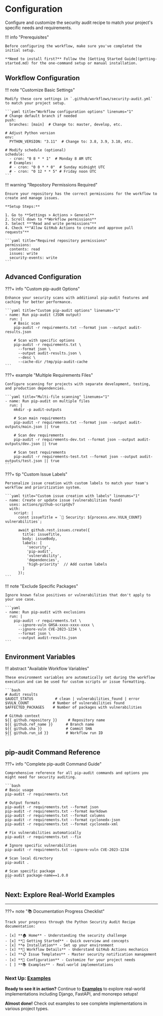# Configuration

Configure and customize the security audit recipe to match your project's specific needs and requirements.

!!! info "Prerequisites"

    Before configuring the workflow, make sure you've completed the initial setup. 
    
    **Need to install first?** Follow the [Getting Started Guide](getting-started.md) for the one-command setup or manual installation.

## Workflow Configuration

!!! note "Customize Basic Settings"

    Modify these core settings in `.github/workflows/security-audit.yml` to match your project setup.

    ```yaml title="Workflow configuration options" linenums="1"
    # Change default branch if needed
    push:
      branches: [main]  # Change to: master, develop, etc.

    # Adjust Python version
    env:
      PYTHON_VERSION: "3.11"  # Change to: 3.8, 3.9, 3.10, etc.

    # Modify schedule (optional)
    schedule:
      - cron: "0 8 * * 1"  # Monday 8 AM UTC
      # Examples:
      # - cron: "0 0 * * 0"  # Sunday midnight UTC
      # - cron: "0 12 * * 5" # Friday noon UTC
    ```

!!! warning "Repository Permissions Required"

    Ensure your repository has the correct permissions for the workflow to create and manage issues.

    **Setup Steps:**
    
    1. Go to **Settings > Actions > General**
    2. Scroll down to **Workflow permissions**
    3. Select **"Read and write permissions"**
    4. Check **"Allow GitHub Actions to create and approve pull requests"**

    ```yaml title="Required repository permissions"
    permissions:
      contents: read
      issues: write
      security-events: write
    ```

## Advanced Configuration

???+ info "Custom pip-audit Options"

    Enhance your security scans with additional pip-audit features and caching for better performance.

    ```yaml title="Custom pip-audit options" linenums="1"
    - name: Run pip-audit (JSON output)
      run: |
        # Basic scan
        pip-audit -r requirements.txt --format json --output audit-results.json

        # Scan with specific options
        pip-audit -r requirements.txt \
          --format json \
          --output audit-results.json \
          --desc \
          --cache-dir /tmp/pip-audit-cache
    ```

???+ example "Multiple Requirements Files"

    Configure scanning for projects with separate development, testing, and production dependencies.

    ```yaml title="Multi-file scanning" linenums="1"
    - name: Run pip-audit on multiple files
      run: |
        mkdir -p audit-outputs
        
        # Scan main requirements
        pip-audit -r requirements.txt --format json --output audit-outputs/main.json || true
        
        # Scan dev requirements
        pip-audit -r requirements-dev.txt --format json --output audit-outputs/dev.json || true
        
        # Scan test requirements
        pip-audit -r requirements-test.txt --format json --output audit-outputs/test.json || true
    ```

???+ tip "Custom Issue Labels"

    Personalize issue creation with custom labels to match your team's workflow and prioritization system.

    ```yaml title="Custom issue creation with labels" linenums="1"
    - name: Create or update issue (vulnerabilities found)
      uses: actions/github-script@v7
      with:
        script: |
          const issueTitle = `🚨 Security: ${process.env.VULN_COUNT} vulnerabilities`;
          
          await github.rest.issues.create({
            title: issueTitle,
            body: issueBody,
            labels: [
              'security',
              'pip-audit',
              'vulnerability',
              'dependencies',
              'high-priority'  // Add custom labels
            ]
          });
    ```

!!! note "Exclude Specific Packages"

    Ignore known false positives or vulnerabilities that don't apply to your use case.

    ```yaml
    - name: Run pip-audit with exclusions
      run: |
        pip-audit -r requirements.txt \
          --ignore-vuln GHSA-xxxx-xxxx-xxxx \
          --ignore-vuln CVE-2023-1234 \
          --format json \
          --output audit-results.json
    ```

## Environment Variables

!!! abstract "Available Workflow Variables"

    These environment variables are automatically set during the workflow execution and can be used for custom scripts or issue formatting.

    ```bash
    # Audit results
    $AUDIT_STATUS          # clean | vulnerabilities_found | error
    $VULN_COUNT           # Number of vulnerabilities found
    $AFFECTED_PACKAGES    # Number of packages with vulnerabilities

    # GitHub context
    ${{ github.repository }}     # Repository name
    ${{ github.ref_name }}      # Branch name
    ${{ github.sha }}           # Commit SHA
    ${{ github.run_id }}        # Workflow run ID
    ```

## pip-audit Command Reference

???+ info "Complete pip-audit Command Guide"

    Comprehensive reference for all pip-audit commands and options you might need for security auditing.

    ```bash
    # Basic usage
    pip-audit -r requirements.txt

    # Output formats
    pip-audit -r requirements.txt --format json
    pip-audit -r requirements.txt --format markdown
    pip-audit -r requirements.txt --format columns
    pip-audit -r requirements.txt --format cyclonedx-json
    pip-audit -r requirements.txt --format cyclonedx-xml

    # Fix vulnerabilities automatically
    pip-audit -r requirements.txt --fix

    # Ignore specific vulnerabilities
    pip-audit -r requirements.txt --ignore-vuln CVE-2023-1234

    # Scan local directory
    pip-audit .

    # Scan specific package
    pip-audit package-name==1.0.0
    ```

## Next: Explore Real-World Examples

---

???+ note "📚 Documentation Progress Checklist"

    Track your progress through the Python Security Audit Recipe documentation:

    - [x] **🏠 Home** - Understanding the security challenge
    - [x] **📖 Getting Started** - Quick overview and concepts  
    - [x] **⚙️ Installation** - Set up your environment
    - [x] **🔄 Workflow Details** - Understand GitHub Actions mechanics
    - [x] **📋 Issue Templates** - Master security notification management
    - [x] **🔧 Configuration** - Customize for your project needs
    - [ ] **📚 Examples** - Real-world implementations

### **Next Up:** [Examples](examples.md)

**Ready to see it in action?** Continue to **[Examples](examples.md)** to explore real-world implementations including Django, FastAPI, and monorepo setups!

**Almost done!** Check out examples to see complete implementations in various project types.
